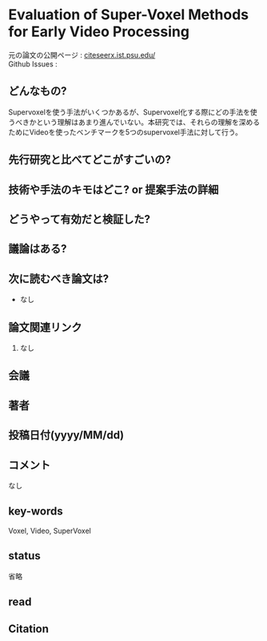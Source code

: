 # Evaluation of Super-Voxel Methods for Early Video Processing

元の論文の公開ページ : [citeseerx.ist.psu.edu/](http://citeseerx.ist.psu.edu/viewdoc/download?doi=10.1.1.229.1002&rep=rep1&type=pdf)  
Github Issues : 

## どんなもの?
Supervoxelを使う手法がいくつかあるが、Supervoxel化する際にどの手法を使うべきかという理解はあまり進んでいない。本研究では、それらの理解を深めるためにVideoを使ったベンチマークを5つのsupervoxel手法に対して行う。

## 先行研究と比べてどこがすごいの?

## 技術や手法のキモはどこ? or 提案手法の詳細

## どうやって有効だと検証した?

## 議論はある?

## 次に読むべき論文は?
- なし

## 論文関連リンク
1. なし

## 会議

## 著者


## 投稿日付(yyyy/MM/dd)

## コメント
なし

## key-words
Voxel, Video, SuperVoxel

## status
省略

## read

## Citation

